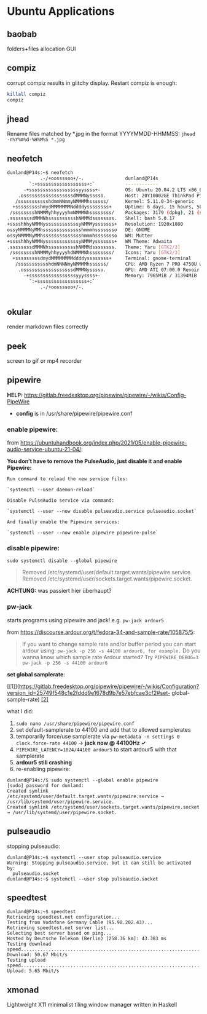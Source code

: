 # Ubuntu Applications

## baobab

folders+files allocation GUI

## compiz

corrupt compiz results in glitchy display. Restart compiz is enough:
``` bash
killall compiz
compiz
``` 

## jhead

Rename files matched by *.jpg in the format YYYYMMDD-HHMMSS:
`jhead -n%Y%m%d-%H%M%S *.jpg `

## neofetch

``` bash
dunland@P14s:~$ neofetch
            .-/+oossssoo+/-.               dunland@P14s 
        `:+ssssssssssssssssss+:`           ------------ 
      -+ssssssssssssssssssyyssss+-         OS: Ubuntu 20.04.2 LTS x86_64 
    .ossssssssssssssssssdMMMNysssso.       Host: 20Y10002GE ThinkPad P14s Gen 1 
   /ssssssssssshdmmNNmmyNMMMMhssssss/      Kernel: 5.11.0-34-generic 
  +ssssssssshmydMMMMMMMNddddyssssssss+     Uptime: 6 days, 15 hours, 50 mins 
 /sssssssshNMMMyhhyyyyhmNMMMNhssssssss/    Packages: 3179 (dpkg), 21 (snap) 
.ssssssssdMMMNhsssssssssshNMMMdssssssss.   Shell: bash 5.0.17 
+sssshhhyNMMNyssssssssssssyNMMMysssssss+   Resolution: 1920x1080 
ossyNMMMNyMMhsssssssssssssshmmmhssssssso   DE: GNOME 
ossyNMMMNyMMhsssssssssssssshmmmhssssssso   WM: Mutter 
+sssshhhyNMMNyssssssssssssyNMMMysssssss+   WM Theme: Adwaita 
.ssssssssdMMMNhsssssssssshNMMMdssssssss.   Theme: Yaru [GTK2/3] 
 /sssssssshNMMMyhhyyyyhdNMMMNhssssssss/    Icons: Yaru [GTK2/3] 
  +sssssssssdmydMMMMMMMMddddyssssssss+     Terminal: gnome-terminal 
   /ssssssssssshdmNNNNmyNMMMMhssssss/      CPU: AMD Ryzen 7 PRO 4750U with Rade 
    .ossssssssssssssssssdMMMNysssso.       GPU: AMD ATI 07:00.0 Renoir 
      -+sssssssssssssssssyyyssss+-         Memory: 7965MiB / 31394MiB 
        `:+ssssssssssssssssss+:`
            .-/+oossssoo+/-.                                       
                                                                   
```

## okular

render markdown files correctly

## peek

screen to gif or mp4 recorder

## pipewire

**HELP:** https://gitlab.freedesktop.org/pipewire/pipewire/-/wikis/Config-PipeWire

- **config** is in /usr/share/pipewire/pipewire.conf

### enable pipewire:
from https://ubuntuhandbook.org/index.php/2021/05/enable-pipewire-audio-service-ubuntu-21-04/:

**You don’t have to remove the PulseAudio, just disable it and enable Pipewire:**

    Run command to reload the new service files:

    `systemctl --user daemon-reload`

    Disable PulseAudio service via command:

    `systemctl --user --now disable pulseaudio.service pulseaudio.socket`

    And finally enable the Pipewire services:

    `systemctl --user --now enable pipewire pipewire-pulse`



### disable pipewire:

`sudo systemctl disable --global pipewire`

> Removed /etc/systemd/user/default.target.wants/pipewire.service.
> Removed /etc/systemd/user/sockets.target.wants/pipewire.socket.

**ACHTUNG:** was passiert hier überhaupt?

### pw-jack

starts programs using pipewire and jack! e.g. `pw-jack ardour5`

from https://discourse.ardour.org/t/fedora-34-and-sample-rate/105875/5:
> If you want to change sample rate and/or buffer period you can start ardour using: `pw-jack -p 256 -s 44100 ardour6, for example.`
> Do you wanna know which sample rate Ardour started? Try `PIPEWIRE_DEBUG=3 pw-jack -p 256 -s 44100 ardour6`

**set global samplerate**: 

[[1]](https://gitlab.freedesktop.org/pipewire/pipewire/-/wikis/Configuration?version_id=25749f548c1e2fddd9e1678d9b7e57ebfcae3cf2#set-
global-sample-rate) [[2]](https://gitlab.freedesktop.org/pipewire/pipewire/-/wikis/Config-PipeWire)

what I did:  
1. `sudo nano /usr/share/pipewire/pipewire.conf`
2. set default-samplerate to 44100 and add that to allowed samplerates
3. temporarily force/use samplerate via `pw-metadata -n settings 0 clock.force-rate 44100` → **jack now @ 44100Hz ✓**
4. `PIPEWIRE_LATENCY=1024/44100 ardour5` to start ardour5 with that samplerate
5. **ardour5 still crashing**
6. re-enabling pipewire:

```
dunland@P14s:/$ sudo systemctl --global enable pipewire
[sudo] password for dunland: 
Created symlink /etc/systemd/user/default.target.wants/pipewire.service → /usr/lib/systemd/user/pipewire.service.
Created symlink /etc/systemd/user/sockets.target.wants/pipewire.socket → /usr/lib/systemd/user/pipewire.socket.
```

## pulseaudio

stopping pulseaudio:

```
dunland@P14s:~$ systemctl --user stop pulseaudio.service 
Warning: Stopping pulseaudio.service, but it can still be activated by:
  pulseaudio.socket
dunland@P14s:~$ systemctl --user stop pulseaudio.socket 
```

## speedtest

```
dunland@P14s:~$ speedtest
Retrieving speedtest.net configuration...
Testing from Vodafone Germany Cable (95.90.202.43)...
Retrieving speedtest.net server list...
Selecting best server based on ping...
Hosted by Deutsche Telekom (Berlin) [258.36 km]: 43.383 ms
Testing download speed................................................................................
Download: 50.67 Mbit/s
Testing upload speed......................................................................................................
Upload: 5.65 Mbit/s
```

## xmonad

Lightweight X11 minimalist tiling window manager written in Haskell
